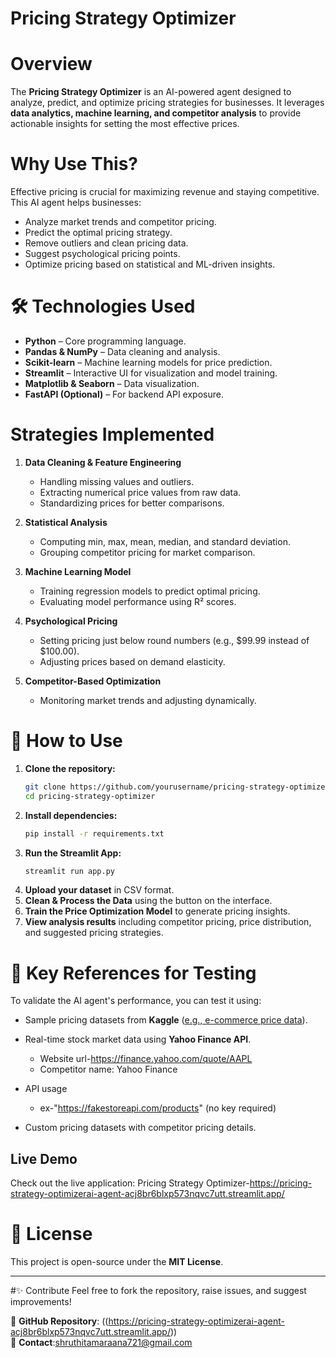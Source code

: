 # Pricing Strategy Optimizer

#  Overview
The **Pricing Strategy Optimizer** is an AI-powered agent designed to analyze, predict, and optimize pricing strategies for businesses. It leverages **data analytics, machine learning, and competitor analysis** to provide actionable insights for setting the most effective prices.

#  Why Use This?
Effective pricing is crucial for maximizing revenue and staying competitive. This AI agent helps businesses:
- Analyze market trends and competitor pricing.
- Predict the optimal pricing strategy.
- Remove outliers and clean pricing data.
- Suggest psychological pricing points.
- Optimize pricing based on statistical and ML-driven insights.

# 🛠 Technologies Used
- **Python** – Core programming language.
- **Pandas & NumPy** – Data cleaning and analysis.
- **Scikit-learn** – Machine learning models for price prediction.
- **Streamlit** – Interactive UI for visualization and model training.
- **Matplotlib & Seaborn** – Data visualization.
- **FastAPI (Optional)** – For backend API exposure.

#  Strategies Implemented
1. **Data Cleaning & Feature Engineering**  
   - Handling missing values and outliers.
   - Extracting numerical price values from raw data.
   - Standardizing prices for better comparisons.

2. **Statistical Analysis**  
   - Computing min, max, mean, median, and standard deviation.
   - Grouping competitor pricing for market comparison.

3. **Machine Learning Model**  
   - Training regression models to predict optimal pricing.
   - Evaluating model performance using R² scores.

4. **Psychological Pricing**  
   - Setting pricing just below round numbers (e.g., $99.99 instead of $100.00).
   - Adjusting prices based on demand elasticity.

5. **Competitor-Based Optimization**  
   - Monitoring market trends and adjusting dynamically.

# 🔧 How to Use
1. **Clone the repository:**  
   ```bash
   git clone https://github.com/yourusername/pricing-strategy-optimizer.git
   cd pricing-strategy-optimizer
   ```
2. **Install dependencies:**  
   ```bash
   pip install -r requirements.txt
   ```
3. **Run the Streamlit App:**  
   ```bash
   streamlit run app.py
   ```
4. **Upload your dataset** in CSV format.
5. **Clean & Process the Data** using the button on the interface.
6. **Train the Price Optimization Model** to generate pricing insights.
7. **View analysis results** including competitor pricing, price distribution, and suggested pricing strategies.

# 🔬 Key References for Testing
To validate the AI agent's performance, you can test it using:
- Sample pricing datasets from **Kaggle** ([e.g., e-commerce price data](https://www.kaggle.com/datasets)).
- Real-time stock market data using **Yahoo Finance API**.
  - Website url-https://finance.yahoo.com/quote/AAPL
  - Competitor name: Yahoo Finance

- API usage
  - ex-"https://fakestoreapi.com/products" (no key required)
- Custom pricing datasets with competitor pricing details.
## Live Demo

Check out the live application: Pricing Strategy Optimizer-https://pricing-strategy-optimizerai-agent-acj8br6blxp573nqvc7utt.streamlit.app/

# 📜 License
This project is open-source under the **MIT License**.

---
#✨ Contribute
Feel free to fork the repository, raise issues, and suggest improvements!

🔗 **GitHub Repository**: ((https://pricing-strategy-optimizerai-agent-acj8br6blxp573nqvc7utt.streamlit.app/))  
📧 **Contact**:shruthitamaraana721@gmail.com

